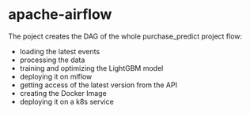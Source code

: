 # apache-airflow

The poject creates the DAG of the whole purchase_predict project flow:
- loading the latest events
- processing the data
- training and optimizing the LightGBM model
- deploying it on mlflow
- getting access of the latest version from the API
- creating the Docker Image
- deploying it on a k8s service
